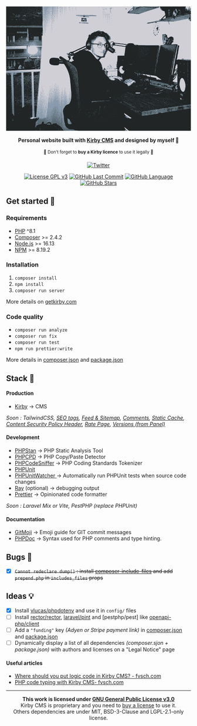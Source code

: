 <div align="center">

 <p><img src="./thumbnail.png" width="800px" alt="Black and white photo of Benjamin Haeberli working on a computer."></p>

**Personal website built with [Kirby CMS](https://getkirby.com/) and designed by myself 🥳**

<sup>👀 Don't forget to <strong>buy a Kirby licence</strong> to use it legally 👀<sup>

[![Twitter](https://img.shields.io/twitter/follow/1benjam1?style=social)](https://twitter.com/1benjam1/)

[![License GPL v3](https://img.shields.io/badge/license-GPLv3-brightgreen.svg?color=192433)](./LICENSE)
[![GitHub Last Commit](https://img.shields.io/github/last-commit/benjaminhaeberli/benjaminhaeberli.ch?color=192433)](https://github.com/benjaminhaeberli/benjaminhaeberli.ch/commits/main)
[![GitHub Language](https://img.shields.io/github/languages/top/benjaminhaeberli/benjaminhaeberli.ch?color=192433)](https://github.com/benjaminhaeberli/benjaminhaeberli.ch/search?l=php)
[![GitHub Stars](https://img.shields.io/github/stars/benjaminhaeberli/benjaminhaeberli.ch?color=192433)](https://github.com/benjaminhaeberli/benjaminhaeberli.ch/stargazers)

 </div>

## Get started 🔎

### Requirements

- [PHP](https://secure.php.net/manual/en/install.php) ^8.1
- [Composer](https://getcomposer.org/download/) >= 2.4.2
- [Node.js](http://nodejs.org/) >= 16.13
- [NPM](https://docs.npmjs.com/downloading-and-installing-node-js-and-npm) >= 8.19.2

### Installation

1. `composer install`
2. `npm install`
3. `composer run server`

More details on [getkirby.com](https://getkirby.com/docs/guide/quickstart)

### Code quality

- `composer run analyze`
- `composer run fix`
- `composer run test`
- `npm run prettier:write`

More details in [composer.json](./composer.json) and [package.json](./package.json)

## Stack 🧠

#### Production

- [Kirby](https://getkirby.com/) → CMS

_Soon : TailwindCSS, [SEO tags](https://github.com/HashandSalt/kirby3-seo/blob/master/index.php), [Feed & Sitemap](https://github.com/bnomei/kirby3-feed), [Comments](https://github.com/sebastiangreger/kirby3-commentions), [Static Cache](https://github.com/bnomei/kirby3-staticache), [Content Security Policy Header](https://github.com/bnomei/kirby3-security-headers), [Rate Page](https://github.com/mauricerenck/rate-page), [Versions (from Panel)](https://github.com/lukasbestle/kirby-versions)_

#### Development

- [PHPStan](https://phpstan.org/) → PHP Static Analysis Tool
- [PHPCPD](https://phpqa.io/projects/phpcpd.html) → PHP Copy/Paste Detector
- [PHPCodeSniffer](https://github.com/squizlabs/PHP_CodeSniffer) → PHP Coding Standards Tokenizer
- [PHPUnit](https://phpunit.de/)
- [PHPUnitWatcher ](https://github.com/spatie/phpunit-watcher) → Automatically run PHPUnit tests when source code changes
- [Ray](https://myray.app/) (optional) → debugging output
- [Prettier](https://prettier.io/) → Opinionated code formatter

_Soon : Laravel Mix or Vite, PestPHP (replace PHPUnit)_

#### Documentation

- [GitMoji](https://gitmoji.dev/) → Emoji guide for GIT commit messages
- [PHPDoc](https://docs.phpdoc.org/guide/references/phpdoc/basic-syntax.html) → Syntax used for PHP comments and type hinting.

## Bugs 🐛

- [x] ~~`Cannot redeclare dump()` : install [composer-include-files](https://github.com/funkjedi/composer-include-files) and add `prepend.php` in `includes_files` props~~

## Ideas 💡

- [x] Install [vlucas/phpdotenv](https://github.com/vlucas/phpdotenv) and use it in `config/` files
- [ ] Install [rector/rector](https://github.com/rectorphp/rector), [laravel/pint](https://github.com/laravel/pint) and [pestphp/pest] like [openapi-php/client ](https://github.com/openai-php/client)
- [ ] Add a `"funding"` key _(Adyen or Stripe payment link)_ in [composer.json](https://getcomposer.org/doc/04-schema.md#funding) and [package.json](https://docs.npmjs.com/cli/v8/configuring-npm/package-json#funding)
- [ ] Dynamically display a list of all dependencies _(composer.sjon + package.json)_ with authors and licenses on a "Legal Notice" page

#### Useful articles

- [Where should you put logic code in Kirby CMS? - fvsch.com](https://fvsch.com/kirby-logic)
- [PHP code typing with Kirby CMS- fvsch.com](https://fvsch.com/kirby-typing)

---

<div align="center">

**This work is licensed under [GNU General Public License v3.0](./LICENSE)**<br>
Kirby CMS is proprietary and you need to [buy a license](https://getkirby.com/buy) to use it.<br>
Others dependencies are under MIT, BSD-3-Clause and LGPL-2.1-only license.<br>

</div>
